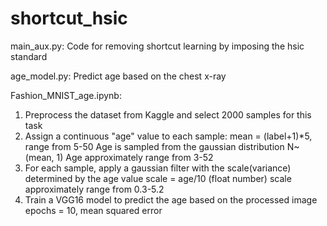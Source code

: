 # shortcut_hsic
main_aux.py: Code for removing shortcut learning by imposing the hsic standard

age_model.py: Predict age based on the chest x-ray

Fashion_MNIST_age.ipynb:
1. Preprocess the dataset from Kaggle and select 2000 samples for this task
2. Assign a continuous "age" value to each sample:
        mean = (label+1)*5, range from 5-50
        Age is sampled from the gaussian distribution N~(mean, 1)
        Age approximately range from 3-52
3. For each sample, apply a gaussian filter with the scale(variance) determined by the age value
        scale = age/10 (float number)
        scale approximately range from 0.3-5.2 
4. Train a VGG16 model to predict the age based on the processed image
        epochs = 10, mean squared error
